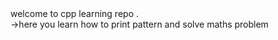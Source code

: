 <div>welcome to cpp learning repo .<div/>
->here you learn how to print pattern and solve maths problem 
